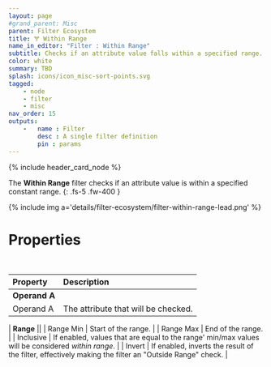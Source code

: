 ```yaml
---
layout: page
#grand_parent: Misc
parent: Filter Ecosystem
title: 🝖 Within Range
name_in_editor: "Filter : Within Range"
subtitle: Checks if an attribute value falls within a specified range.
color: white
summary: TBD
splash: icons/icon_misc-sort-points.svg
tagged: 
    - node
    - filter
    - misc
nav_order: 15
outputs:
    -   name : Filter
        desc : A single filter definition
        pin : params
---
```


{% include header_card_node %}

The **Within Range** filter checks if an attribute value is within a specified constant range.
{: .fs-5 .fw-400 } 

{% include img a='details/filter-ecosystem/filter-within-range-lead.png' %}

# Properties
<br>

| Property       | Description          |
|:-------------|:------------------|
| **Operand A**          ||
| Operand A          | The attribute that will be checked. |

| **Range**          ||
| Range Min | Start of the range. |
| Range Max | End of the range. |
| Inclusive | If enabled, values that are equal to the range' min/max values will be considered *within range*. |
| Invert         | If enabled, inverts the result of the filter, effectively making the filter an "Outside Range" check. |

